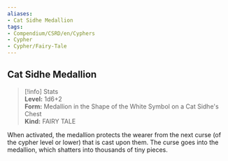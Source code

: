```yaml
---
aliases:
- Cat Sidhe Medallion
tags:
- Compendium/CSRD/en/Cyphers
- Cypher
- Cypher/Fairy-Tale
---
```


  
## Cat Sidhe Medallion  
>[!info] Stats  
> **Level:** 1d6+2  
> **Form:** Medallion in the Shape of the White Symbol on a Cat Sidhe's Chest  
> **Kind:** FAIRY TALE
  
When activated, the medallion protects the wearer from the next curse (of the cypher level or lower) that is cast upon them. The curse goes into the medallion, which shatters into thousands of tiny pieces.
